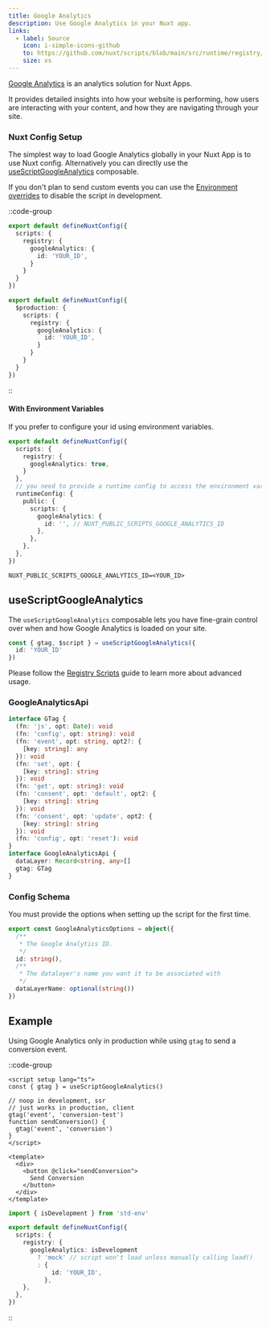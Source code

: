```yaml
---
title: Google Analytics
description: Use Google Analytics in your Nuxt app.
links:
  - label: Source
    icon: i-simple-icons-github
    to: https://github.com/nuxt/scripts/blob/main/src/runtime/registry/google-analytics.ts
    size: xs
---
```


[Google Analytics](https://marketingplatform.google.com/about/analytics/) is an analytics solution for Nuxt Apps.

It provides detailed insights into how your website is performing, how users are interacting with your content, and how they are navigating through your site.

### Nuxt Config Setup

The simplest way to load Google Analytics globally in your Nuxt App is to use Nuxt config. Alternatively you can directly
use the [useScriptGoogleAnalytics](#useScriptGoogleAnalytics) composable.

If you don't plan to send custom events you can use the [Environment overrides](https://nuxt.com/docs/getting-started/configuration#environment-overrides) to
disable the script in development.

::code-group

```ts [Always enabled]
export default defineNuxtConfig({
  scripts: {
    registry: {
      googleAnalytics: {
        id: 'YOUR_ID',
      }
    }
  }
})
```

```ts [Production only]
export default defineNuxtConfig({
  $production: {
    scripts: {
      registry: {
        googleAnalytics: {
          id: 'YOUR_ID',
        }
      }
    }
  }
})
```

::

#### With Environment Variables

If you prefer to configure your id using environment variables.

```ts [nuxt.config.ts]
export default defineNuxtConfig({
  scripts: {
    registry: {
      googleAnalytics: true,
    }
  },
  // you need to provide a runtime config to access the environment variables
  runtimeConfig: {
    public: {
      scripts: {
        googleAnalytics: {
          id: '', // NUXT_PUBLIC_SCRIPTS_GOOGLE_ANALYTICS_ID
        },
      },
    },
  },
})
```

```text [.env]
NUXT_PUBLIC_SCRIPTS_GOOGLE_ANALYTICS_ID=<YOUR_ID>
```

## useScriptGoogleAnalytics

The `useScriptGoogleAnalytics` composable lets you have fine-grain control over when and how Google Analytics is loaded on your site.

```ts
const { gtag, $script } = useScriptGoogleAnalytics({
  id: 'YOUR_ID'
})
```

Please follow the [Registry Scripts](/docs/guides/registry-scripts) guide to learn more about advanced usage.

### GoogleAnalyticsApi

```ts
interface GTag {
  (fn: 'js', opt: Date): void
  (fn: 'config', opt: string): void
  (fn: 'event', opt: string, opt2?: {
    [key: string]: any
  }): void
  (fn: 'set', opt: {
    [key: string]: string
  }): void
  (fn: 'get', opt: string): void
  (fn: 'consent', opt: 'default', opt2: {
    [key: string]: string
  }): void
  (fn: 'consent', opt: 'update', opt2: {
    [key: string]: string
  }): void
  (fn: 'config', opt: 'reset'): void
}
interface GoogleAnalyticsApi {
  dataLayer: Record<string, any>[]
  gtag: GTag
}
```

### Config Schema

You must provide the options when setting up the script for the first time.

```ts
export const GoogleAnalyticsOptions = object({
  /**
   * The Google Analytics ID.
   */
  id: string(),
  /**
   * The datalayer's name you want it to be associated with
   */
  dataLayerName: optional(string())
})
```

## Example

Using Google Analytics only in production while using `gtag` to send a conversion event.

::code-group

```vue [ConversionButton.vue]
<script setup lang="ts">
const { gtag } = useScriptGoogleAnalytics()

// noop in development, ssr
// just works in production, client
gtag('event', 'conversion-test')
function sendConversion() {
  gtag('event', 'conversion')
}
</script>

<template>
  <div>
    <button @click="sendConversion">
      Send Conversion
    </button>
  </div>
</template>
```

```ts [nuxt.config.ts Mock development]
import { isDevelopment } from 'std-env'

export default defineNuxtConfig({
  scripts: {
    registry: {
      googleAnalytics: isDevelopment
        ? 'mock' // script won't load unless manually calling load()
        : {
            id: 'YOUR_ID',
          },
    },
  },
})
```

::

